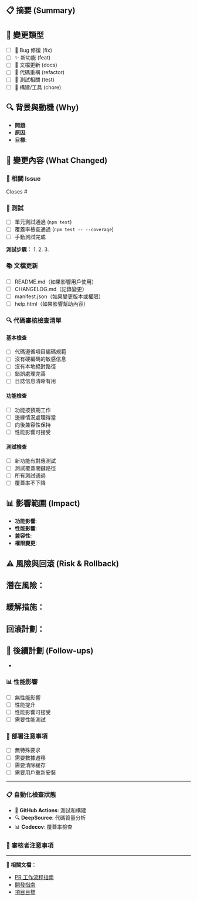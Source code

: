 ## 📋 摘要 (Summary)
<!-- 1-3 行說明做了什麼、為什麼 -->

## 🎯 變更類型
- [ ] 🐛 Bug 修復 (fix)
- [ ] ✨ 新功能 (feat)
- [ ] 📝 文檔更新 (docs)
- [ ] 🎨 代碼重構 (refactor)
- [ ] 🧪 測試相關 (test)
- [ ] 🔧 構建/工具 (chore)

## 🔍 背景與動機 (Why)
<!-- 問題現況、解決目標、設計考量 -->
- **問題**: 
- **原因**: 
- **目標**: 

## 📝 變更內容 (What Changed)
<!-- 按文件或功能分組列出主要變更 -->

### 🔗 相關 Issue
<!-- 如果有相關的 Issue，請在此引用 -->
Closes #

### 🧪 測試
<!-- 描述如何測試這些變更 -->
- [ ] 單元測試通過 (`npm test`)
- [ ] 覆蓋率檢查通過 (`npm test -- --coverage`)
- [ ] 手動測試完成

**測試步驟：**
1. 
2. 
3. 

### 📚 文檔更新
<!-- 檢查是否需要更新相關文檔 -->
- [ ] README.md（如果影響用戶使用）
- [ ] CHANGELOG.md（記錄變更）
- [ ] manifest.json（如果變更版本或權限）
- [ ] help.html（如果影響幫助內容）

### 🔍 代碼審核檢查清單

#### 基本檢查
- [ ] 代碼遵循項目編碼規範
- [ ] 沒有硬編碼的敏感信息
- [ ] 沒有本地絕對路徑
- [ ] 錯誤處理完善
- [ ] 日誌信息清晰有用

#### 功能檢查
- [ ] 功能按預期工作
- [ ] 邊緣情況處理得當
- [ ] 向後兼容性保持
- [ ] 性能影響可接受

#### 測試檢查
- [ ] 新功能有對應測試
- [ ] 測試覆蓋關鍵路徑
- [ ] 所有測試通過
- [ ] 覆蓋率不下降

## 📊 影響範圍 (Impact)
- **功能影響**: 
- **性能影響**: 
- **兼容性**: 
- **權限變更**: 

## ⚠️ 風險與回滾 (Risk & Rollback)
**潛在風險：**
- 

**緩解措施：**
- 

**回滾計劃：**
- 

## 🔄 後續計劃 (Follow-ups)
<!-- 分階段實施的後續步驟 -->
- 

### 📊 性能影響
<!-- 如果有性能影響，請描述 -->
- [ ] 無性能影響
- [ ] 性能提升
- [ ] 性能影響可接受
- [ ] 需要性能測試

### 🔄 部署注意事項
<!-- 如果有特殊的部署要求，請說明 -->
- [ ] 無特殊要求
- [ ] 需要數據遷移
- [ ] 需要清除緩存
- [ ] 需要用戶重新安裝

---

### 📋 自動化檢查狀態
<!-- 這些會由 CI/CD 自動檢查 -->
- 🤖 **GitHub Actions**: 測試和構建
- 🔍 **DeepSource**: 代碼質量分析  
- 📊 **Codecov**: 覆蓋率檢查

### 👀 審核者注意事項
<!-- 給審核者的特別說明 -->

---

**📖 相關文檔：**
- [PR 工作流程指南](internal/guides/PR_WORKFLOW.md)
- [開發指南](Agents.md)
- [項目目標](internal/guides/GOALS.md)